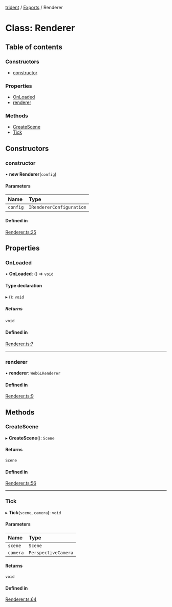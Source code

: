 [trident](../README.md) / [Exports](../modules.md) / Renderer

# Class: Renderer

## Table of contents

### Constructors

- [constructor](Renderer.md#constructor)

### Properties

- [OnLoaded](Renderer.md#onloaded)
- [renderer](Renderer.md#renderer)

### Methods

- [CreateScene](Renderer.md#createscene)
- [Tick](Renderer.md#tick)

## Constructors

### constructor

• **new Renderer**(`config`)

#### Parameters

| Name | Type |
| :------ | :------ |
| `config` | `IRendererConfiguration` |

#### Defined in

[Renderer.ts:25](https://github.com/AIFanatic/Trident/blob/f9d7b7c/src/Renderer.ts#L25)

## Properties

### OnLoaded

• **OnLoaded**: () => `void`

#### Type declaration

▸ (): `void`

##### Returns

`void`

#### Defined in

[Renderer.ts:7](https://github.com/AIFanatic/Trident/blob/f9d7b7c/src/Renderer.ts#L7)

___

### renderer

• **renderer**: `WebGLRenderer`

#### Defined in

[Renderer.ts:9](https://github.com/AIFanatic/Trident/blob/f9d7b7c/src/Renderer.ts#L9)

## Methods

### CreateScene

▸ **CreateScene**(): `Scene`

#### Returns

`Scene`

#### Defined in

[Renderer.ts:56](https://github.com/AIFanatic/Trident/blob/f9d7b7c/src/Renderer.ts#L56)

___

### Tick

▸ **Tick**(`scene`, `camera`): `void`

#### Parameters

| Name | Type |
| :------ | :------ |
| `scene` | `Scene` |
| `camera` | `PerspectiveCamera` |

#### Returns

`void`

#### Defined in

[Renderer.ts:64](https://github.com/AIFanatic/Trident/blob/f9d7b7c/src/Renderer.ts#L64)
